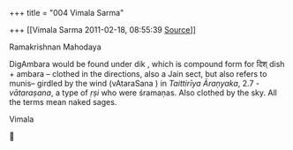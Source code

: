 +++
title = "004 Vimala Sarma"

+++
[[Vimala Sarma	2011-02-18, 08:55:39 [Source](https://groups.google.com/g/samskrita/c/rBBEuVGIidQ)]]



Ramakrishnan Mahodaya

DigAmbara would be found under dik , which is compound form for दिश् dish + ambara – clothed in the directions, also a Jain sect, but also refers to munis– girdled by the wind (vAtaraSana ) in *Taittirīya Āraṇyaka*, 2.7 - *vātaraṣana*, a type of *ṛṣi* who were śramaṇas. Also clothed by the sky. All the terms mean naked sages.

Vimala



